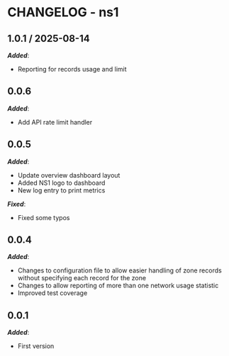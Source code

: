 # CHANGELOG - ns1

## 1.0.1 / 2025-08-14

***Added***:

* Reporting for records usage and limit

## 0.0.6

***Added***:

* Add API rate limit handler

## 0.0.5

***Added***:

* Update overview dashboard layout
* Added NS1 logo to dashboard
* New log entry to print metrics

***Fixed***:

* Fixed some typos

## 0.0.4

***Added***:

* Changes to configuration file to allow easier handling of zone records without specifying each record for the zone
* Changes to allow reporting of more than one network usage statistic
* Improved test coverage

## 0.0.1

***Added***:

* First version
